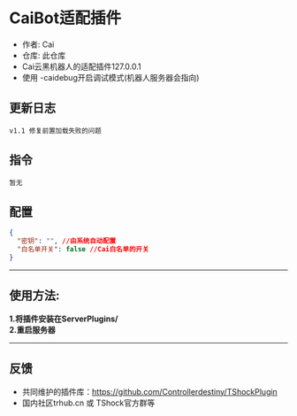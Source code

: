 # CaiBot适配插件

- 作者: Cai  
- 仓库: 此仓库
- Cai云黑机器人的适配插件127.0.0.1
- 使用 \-caidebug开启调试模式(机器人服务器会指向)

## 更新日志

```
v1.1 修复前置加载失败的问题
```

## 指令

```
暂无  
```

## 配置

```json
{
  "密钥": "", //由系统自动配置
  "白名单开关": false //Cai白名单的开关
}
```

----------
## 使用方法:

**1.将插件安装在ServerPlugins/  
2.重启服务器**  

----------

## 反馈
- 共同维护的插件库：https://github.com/Controllerdestiny/TShockPlugin
- 国内社区trhub.cn 或 TShock官方群等

